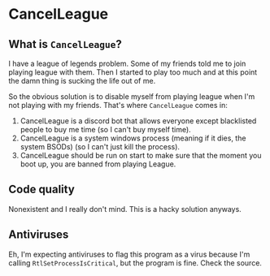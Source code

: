 # CancelLeague

## What is `CancelLeague`?

I have a league of legends problem. Some of my friends told me to join playing league with them. Then I started to play too much and at this point the damn thing is sucking the life out of me.

So the obvious solution is to disable myself from playing league when I'm not playing with my friends. That's where `CancelLeague` comes in:

1. CancelLeague is a discord bot that allows everyone except blacklisted people to buy me time (so I can't buy myself time).
2. CancelLeague is a system windows process (meaning if it dies, the system BSODs) (so I can't just kill the process).
3. CancelLeague should be run on start to make sure that the moment you boot up, you are banned from playing League.

## Code quality

Nonexistent and I really don't mind. This is a hacky solution anyways.

## Antiviruses

Eh, I'm expecting antiviruses to flag this program as a virus because I'm calling `RtlSetProcessIsCritical`, but the program is fine. Check the source.
